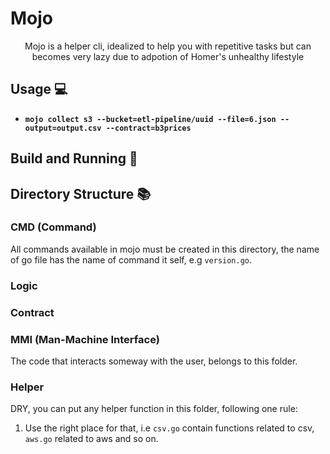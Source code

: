 # Mojo

<p align="center">Mojo is a helper cli, idealized to help you with repetitive tasks but can becomes very lazy due to adpotion of Homer's unhealthy lifestyle</p>

## Usage :computer:

- **`mojo collect s3 --bucket=etl-pipeline/uuid --file=6.json --output=output.csv --contract=b3prices`**

## Build and Running :scroll:

## Directory Structure :books:

### CMD (Command)

All commands available in mojo must be created in this directory, the name of go file has the name of command it self, e.g `version.go`.

### Logic

### Contract

### MMI (Man-Machine Interface)

The code that interacts someway with the user, belongs to this folder.

### Helper

DRY, you can put any helper function in this folder, following one rule:
  1. Use the right place for that, i.e `csv.go` contain functions related to csv, `aws.go` related to aws and so on.




